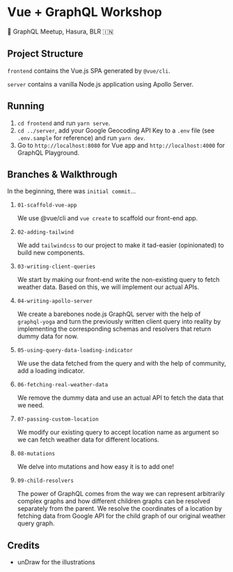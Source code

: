 # Vue + GraphQL Workshop

📍 GraphQL Meetup, Hasura, BLR 🇮🇳

## Project Structure

`frontend` contains the Vue.js SPA generated by `@vue/cli`.

`server` contains a vanilla Node.js application using Apollo Server.

## Running

1. `cd frontend` and run `yarn serve`.
2. `cd ../server`, add your Google Geocoding API Key to a `.env` file (see `.env.sample` for reference) and run `yarn dev`.
3. Go to `http://localhost:8080` for Vue app and `http://localhost:4000` for GraphQL Playground.

## Branches & Walkthrough

In the beginning, there was `initial commit`...

1. `01-scaffold-vue-app`

   We use @vue/cli and `vue create` to scaffold our front-end app.

1. `02-adding-tailwind`

   We add `tailwindcss` to our project to make it tad-easier (opinionated) to build new components.

1. `03-writing-client-queries`

   We start by making our front-end write the non-existing query to fetch weather data. Based on this, we will implement our actual APIs.

1. `04-writing-apollo-server`

   We create a barebones node.js GraphQL server with the help of `graphql-yoga` and turn the previously written client query into reality by implementing the corresponding schemas and resolvers that return dummy data for now.

1. `05-using-query-data-loading-indicator`

   We use the data fetched from the query and with the help of community, add a loading indicator.

1. `06-fetching-real-weather-data`

   We remove the dummy data and use an actual API to fetch the data that we need.

1. `07-passing-custom-location`

   We modify our existing query to accept location name as argument so we can fetch weather data for different locations.

1. `08-mutations`

   We delve into mutations and how easy it is to add one!

1. `09-child-resolvers`

   The power of GraphQL comes from the way we can represent arbitrarily complex graphs and how different children graphs can be resolved separately from the parent. We resolve the coordinates of a location by fetching data from Google API for the child graph of our original weather query graph.

## Credits

- unDraw for the illustrations
